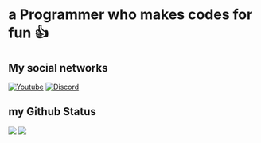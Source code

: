 # a Programmer who makes codes for fun 👍

## My social networks
[![Youtube](https://img.shields.io/badge/YouTube-FF0000?style=for-the-badge&logo=youtube&logoColor=white)](https://www.youtube.com/channel/UCdOS2LIS1up0eeE3KNqlgqg)
[![Discord](https://img.shields.io/badge/Discord-7289DA?style=for-the-badge&logo=discord&logoColor=white)](https://github.com/GuineaPigUuhh/GuineaPigUuhh/blob/main/secret/stop/STOP/younotstop%3F/aaaaaaa/STOOPPPPPPPPPP/AAAAAAAAAAAAAAAAAAAAAAAAAAAAAAAAAAAAAAA/okyounotstop/youwin/discord.md)

## my Github Status
<img src="https://github-readme-stats.vercel.app/api?username=GuineaPigUuhh&theme=dark&show_icons=true" />
<img src="https://github-readme-stats.vercel.app/api/top-langs/?username=GuineaPiguuhh&theme=dark&show_icons=true" />
